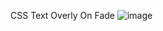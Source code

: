 CSS Text Overly On Fade
![image](https://github.com/sivaraj47/CSS-Text-Overly-on-Fade/assets/9676262/d7681e26-76ed-4f49-a4cd-73162fb3e463)

